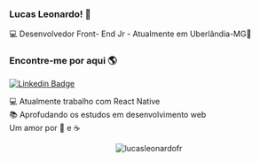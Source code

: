 ### Lucas Leonardo! 👋
💻 Desenvolvedor Front- End Jr - Atualmente em Uberlândia-MG🏡 

### Encontre-me por aqui 🌎
[![Linkedin Badge](https://img.shields.io/badge/-lucasleonardofr-blue?style=flat-square&logo=Linkedin&logoColor=white&link=https://www.linkedin.com/in/lucasleonardofr/)](https://www.linkedin.com/in/lucasleonardofr/) 


💻 Atualmente trabalho com React Native<br>
📚 Aprofudando os estudos em desenvolvimento web<br>
Um amor por :pizza: e :coffee:

<p align="center"> <img src="https://github-readme-stats.vercel.app/api?username=lucasleonardofr&show_icons=true" alt="lucasleonardofr" /> </p>




